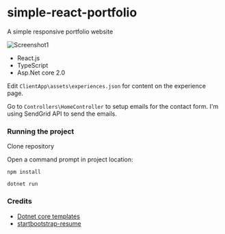 # simple-react-portfolio
A simple responsive portfolio website



![Screenshot1](http://statics.blob.core.windows.net/portfolio/github-portfolio-capture.jpg "Screenshot1")

* React.js
* TypeScript
* Asp.Net core 2.0

Edit `ClientApp\assets\experiences.json` for content on the experience page.

Go to `Controllers\HomeController` to setup emails for the contact form. I'm using SendGrid API to send the emails.

### Running the project

Clone repository

Open a command prompt in project location:

`npm install`

`dotnet run`

### Credits

* [Dotnet core templates](https://github.com/aspnet/JavaScriptServices) 
* [startbootstrap-resume](https://github.com/BlackrockDigital/startbootstrap-resume)
